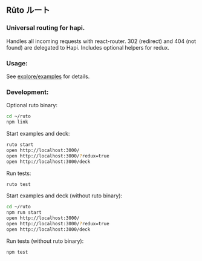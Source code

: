 ## Rūto ルート
### Universal routing for hapi.

Handles all incoming requests with react-router.
302 (redirect) and 404 (not found) are delegated to Hapi.
Includes optional helpers for redux.

### Usage:
See [explore/examples](examples) for details.

### Development:

Optional ruto binary:

```bash
cd ~/ruto
npm link
```

Start examples and deck:

```bash
ruto start
open http://localhost:3000/
open http://localhost:3000/?redux=true
open http://localhost:3000/deck
```

Run tests:

```bash
ruto test
```

Start examples and deck (without ruto binary):

```bash
cd ~/ruto
npm run start
open http://localhost:3000/
open http://localhost:3000/?redux=true
open http://localhost:3000/deck
```

Run tests (without ruto binary):

```bash
npm test
```
